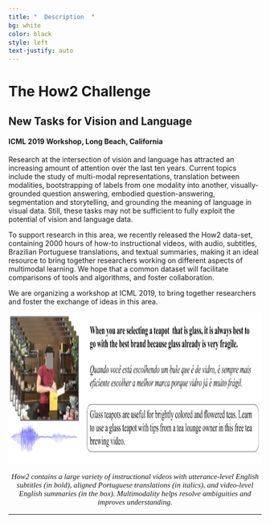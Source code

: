 ```yaml
---
title: "  Description  "
bg: white
color: black
style: left
text-justify: auto
---
```

# The How2 Challenge

## New Tasks for Vision and Language

#### ICML 2019 Workshop, Long Beach, California

Research at the intersection of vision and language has attracted an increasing amount of attention over the last ten years. Current topics include the study of multi-modal representations, translation between modalities, bootstrapping of labels from one modality into another, visually-grounded question answering, embodied question-answering, segmentation and storytelling, and grounding the meaning of language in visual data. Still, these tasks may not be sufficient to fully exploit the potential of vision and language data.

To support research in this area, we recently released the How2 data-set, containing 2000 hours of how-to instructional videos, with audio, subtitles, Brazilian Portuguese translations, and textual summaries, making it an ideal resource to bring together researchers working on different aspects of multimodal learning. We hope that a common dataset will facilitate comparisons of tools and algorithms, and foster collaboration.

We are organizing a workshop at ICML 2019, to bring together researchers and foster the exchange of ideas in this area.

<p align="center">
<img src="img/How2_image.png" alt="hi" height="300"/>
</p>

<p align="center" style="font-family:georgia,garamond,serif;font-size:15px;font-style:italic;">How2 contains a large variety of instructional videos with utterance-level English subtitles (in bold), aligned Portuguese translations (in italics), and video-level English summaries (in the box). Multimodality helps resolve ambiguities and improves understanding.
</p>


* * *

